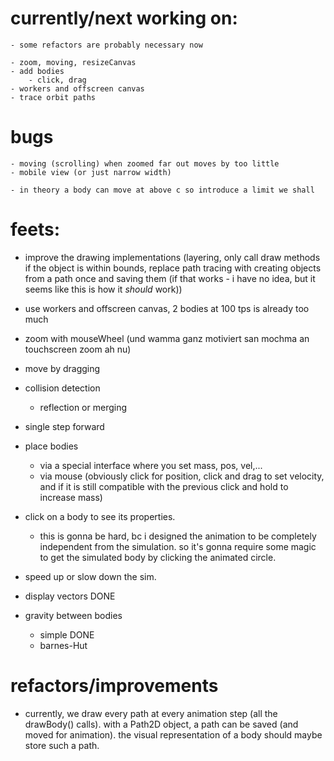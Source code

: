 # currently/next working on:
    - some refactors are probably necessary now

    - zoom, moving, resizeCanvas
    - add bodies
        - click, drag
    - workers and offscreen canvas
    - trace orbit paths

# bugs
    - moving (scrolling) when zoomed far out moves by too little
    - mobile view (or just narrow width)

    - in theory a body can move at above c so introduce a limit we shall

# feets:
- improve the drawing implementations (layering, only call draw methods if the object is within bounds, replace path tracing with creating objects from a path once and saving them (if that works - i have no idea, but it seems like this is how it *should* work))
- use workers and offscreen canvas, 2 bodies at 100 tps is already too much

- zoom with mouseWheel (und wamma ganz motiviert san mochma an touchscreen zoom ah nu)
- move by dragging

- collision detection
    - reflection or merging
- single step forward
- place bodies
    - via a special interface where you set mass, pos, vel,...
    - via mouse
        (obviously click for position, click and drag to set velocity, and if it is still compatible with the previous click and hold to increase mass)
- click on a body to see its properties.
    - this is gonna be hard, bc i designed the animation to be completely independent from the simulation. so it's gonna require some magic to get the simulated body by clicking the animated circle.
- speed up or slow down the sim.
- display vectors DONE
- gravity between bodies
    - simple DONE
    - barnes-Hut

# refactors/improvements
- currently, we draw every path at every animation step (all the drawBody() calls). with a Path2D object, a path can be saved (and moved for animation). the visual representation of a body should maybe store such a path.


